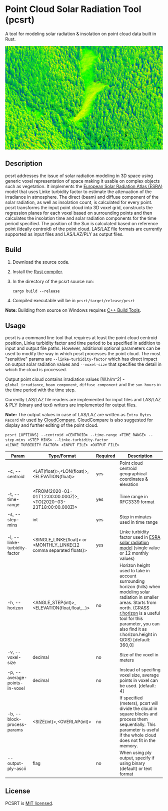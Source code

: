 # Point Cloud Solar Radiation Tool (pcsrt)
A tool for modeling solar radiation & insolation on point cloud data built in Rust.

![](/img/preview.png)

## Description
pcsrt addresses the issue of solar radiation modeling in 3D space using generic voxel representation of space making it usable on complex objects such as vegetation. It implements the [European Solar Radiation Atlas (ESRA)](https://www.sciencedirect.com/science/article/pii/S0038092X99000559) model that uses Linke turbidity factor to estimate the attenuation of the irradiance in atmosphere. The direct (beam) and diffuse component of the solar radiation, as well as insolation count, is calculated for every point. pcsrt transforms the input point cloud into 3D voxel grid, constructs the regression planes for each voxel based on surrounding points and then calculates the insolation time and solar radiation components for the time period specified. The position of the Sun is calculated based on reference point (ideally centroid) of the point cloud. LAS/LAZ file formats are currently supported as input files and LAS/LAZ/PLY as output files.

## Build
1. Download the source code.
2. Install the [Rust compiler](https://www.rust-lang.org/tools/install).
3. In the directory of the pcsrt source run:
    ```
    cargo build --release
    ```

4. Compiled executable will be in `pcsrt/target/release/pcsrt`

**Note:** Building from source on Windows requires [C++ Build Tools](https://docs.microsoft.com/en-us/windows/dev-environment/rust/setup). 

## Usage

pcsrt is a command line tool that requires at least the point cloud centroid position, Linke turbidity factor and time period to be specified in addition to input and output file paths. However, additional optional parameters can be used to modify the way in which pcsrt processes the point cloud. The most "sensitive" params are `--linke-turbidity-factor` which has direct impact on output solar radiation values and `--voxel-size` that specifies the detail in which the cloud is processed.

Output point cloud contains irradiation values [W.h/m^2] - `global_irradiance`, `beam_component`, `diffuse_component` and the `sun_hours` in the time period with the time step. 

Currently LAS/LAZ file readers are implemented for input files and LAS/LAZ & PLY (binary and text) writers are implemented for output files.

**Note:** The output values in case of LAS/LAZ are written as `Extra Bytes Record` vlr used by [CloudCompare](https://www.danielgm.net/cc/). CloudCompare is also suggested for display and further editing of the point cloud.

```
pcsrt [OPTIONS] --centroid <CENTROID> --time-range <TIME_RANGE> --step-mins <STEP_MINS> --linke-turbidity-factor <LINKE_TURBIDITY_FACTOR> <INPUT_FILE> <OUTPUT_FILE>
```

| Param                         | Type/Format                                                         | Required | Description                                                                        | 
| ----------------------------- | ------------------------------------------------------------------- | -------- | ---------------------------------------------------------------------------------- |
| -c, --centroid                | <LAT(float)>,<LON(float)>,<ELEVATION(float)>                        | yes      | Point cloud centroid geographical coordinates & elevation |
| -t, --time-range              | <FROM(2020-01-01T12:00:00.000Z)>,<TO(2020-03-23T18:00:00.000Z)>     | yes      | Time range in RFC3339 format |
| -s, --step-mins               | int                                                                 | yes      | Step in minutes used in time range |
| -l, --linke-turbidity-factor  | <SINGLE_LINKE(float)> or <MONTHLY_LINKE(12 comma separated floats)> | yes      | Linke turbidity factor used in [ESRA  solar radiation model](https://www.sciencedirect.com/science/article/pii/S0038092X99000559) (single value or 12 monthly values) |
| -h, --horizon                 | <ANGLE_STEP(int)>,<ELEVATION(float,float,...)>                      | no       | Horizon height used to take in account surrounding horizon (hills) when modeling solar radiation in smaller areas. Starts from north. (GRASS [r.horizon](https://grass.osgeo.org/grass80/manuals/r.horizon.html) is a useful tool for this parameter, you can also find it as r.horizon.height in QGIS) [default: 360,0] |
| -v, --voxel-size              | decimal                                                             | no       | Size of the voxel in meters |
| -p, --average-points-in-voxel | decimal                                                             | no       | Instead of specifing voxel size, average points in voxel can be used. [default: 4] |
| -b, --block-process-params    | <SIZE(int)>,<OVERLAP(int)>                                          | no       | If specified (meters), pcsrt will divide the cloud in square blocks and process them sequentially. This parameter is useful if the whole cloud does not fit in the memory. |
| --output-ply-ascii            | flag                                                                | no       | When using ply output, specify if using binary (default) or text format |

## License
PCSRT is [MIT licensed](/LICENSE).